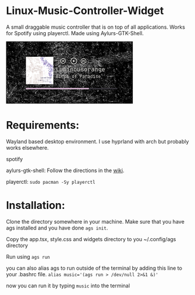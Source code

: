 # Linux-Music-Controller-Widget
A small draggable music controller that is on top of all applications. Works for Spotify using playerctl. Made using Aylurs-GTK-Shell.

![Widget screenshot](Pictures/Preview.png)

# Requirements:

Wayland based desktop environment. I use hyprland with arch but probably works elsewhere.

spotify

aylurs-gtk-shell:
Follow the directions in the [wiki](https://aylur.github.io/ags).

playerctl:
`sudo pacman -Sy playerctl`

# Installation:

Clone the directory somewhere in your machine. Make sure that you have ags installed and you have done `ags init`.

Copy the app.tsx, style.css and widgets directory to you ~/.config/ags directory

Run using `ags run`

you can also alias ags to run outside of the terminal by adding this line to your .bashrc file.
`alias music='(ags run > /dev/null 2>&1 &)'`

now you can run it by typing `music` into the terminal
